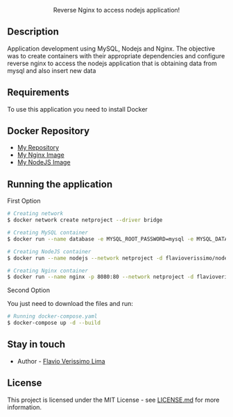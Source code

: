 <p align="center">Reverse Nginx to access nodejs application!<p align="center">

## Description

Application development using MySQL, Nodejs and Nginx. The objective was to create containers with their appropriate dependencies and configure reverse nginx to access the nodejs application that is obtaining data from mysql and also insert new data

## Requirements

To use this application you need to install Docker

## Docker Repository

- [My Repository](https://hub.docker.com/u/flavioverissimo)
- [My Nginx Image](https://hub.docker.com/r/flavioverissimo/nginx)
- [My NodeJS Image](https://hub.docker.com/r/flavioverissimo/nodejs)

## Running the application

First Option

```bash
# Creating network
$ docker network create netproject --driver bridge

# Creating MySQL container
$ docker run --name database -e MYSQL_ROOT_PASSWORD=mysql -e MYSQL_DATABASE=devproject --network netproject -d mysql:8.2.0

# Creating NodeJS container
$ docker run --name nodejs --network netproject -d flavioverissimo/nodejs:latest

# Creating Nginx container
$ docker run --name nginx -p 8080:80 --network netproject -d flavioverissimo/nginx:latest
```

Second Option

You just need to download the files and run:

```bash
# Running docker-compose.yaml
$ docker-compose up -d --build
```

## Stay in touch

- Author - [Flavio Verissimo Lima](https://www.flavioverissimo.dev)

## License

This project is licensed under the MIT License - see [LICENSE.md](LICENSE.md) for more information.
